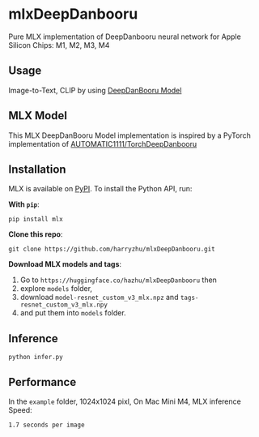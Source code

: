 # mlxDeepDanbooru
Pure MLX implementation of DeepDanbooru neural network for Apple Silicon Chips: M1, M2, M3, M4

## Usage

Image-to-Text, CLIP by using [DeepDanBooru Model](https://github.com/KichangKim/DeepDanbooru)

## MLX Model 

This MLX DeepDanBooru Model implementation is inspired by a PyTorch implementation of [AUTOMATIC1111/TorchDeepDanbooru](https://github.com/AUTOMATIC1111/TorchDeepDanbooru)

## Installation

MLX is available on [PyPI](https://pypi.org/project/mlx/). To install the Python API, run:

**With `pip`**:

```
pip install mlx
```

**Clone this repo**:

```
git clone https://github.com/harryzhu/mlxDeepDanbooru.git
```

**Download MLX models and tags**:

 1) Go to `https://huggingface.co/hazhu/mlxDeepDanbooru` then 
 2) explore `models` folder,
 3) download `model-resnet_custom_v3_mlx.npz` and `tags-resnet_custom_v3_mlx.npy`
 4) and put them into `models` folder.

## Inference

```
python infer.py
```

## Performance

In the `example` folder, 1024x1024 pixl, 
On Mac Mini M4, MLX inference Speed:

```
1.7 seconds per image
```
